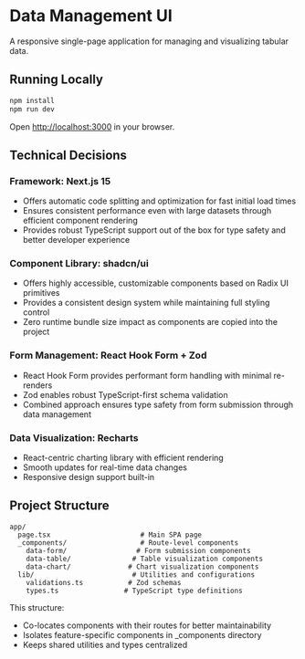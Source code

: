 # Data Management UI

A responsive single-page application for managing and visualizing tabular data.

## Running Locally

```bash
npm install
npm run dev
```

Open [http://localhost:3000](http://localhost:3000) in your browser.

## Technical Decisions

### Framework: Next.js 15
- Offers automatic code splitting and optimization for fast initial load times
- Ensures consistent performance even with large datasets through efficient component rendering
- Provides robust TypeScript support out of the box for type safety and better developer experience

### Component Library: shadcn/ui
- Offers highly accessible, customizable components based on Radix UI primitives
- Provides a consistent design system while maintaining full styling control
- Zero runtime bundle size impact as components are copied into the project

### Form Management: React Hook Form + Zod
- React Hook Form provides performant form handling with minimal re-renders
- Zod enables robust TypeScript-first schema validation
- Combined approach ensures type safety from form submission through data management

### Data Visualization: Recharts
- React-centric charting library with efficient rendering
- Smooth updates for real-time data changes
- Responsive design support built-in

## Project Structure

```
app/
  page.tsx                      # Main SPA page
  _components/                  # Route-level components
    data-form/                 # Form submission components
    data-table/               # Table visualization components
    data-chart/              # Chart visualization components
  lib/                        # Utilities and configurations
    validations.ts           # Zod schemas
    types.ts                # TypeScript type definitions
```

This structure:
- Co-locates components with their routes for better maintainability
- Isolates feature-specific components in _components directory
- Keeps shared utilities and types centralized